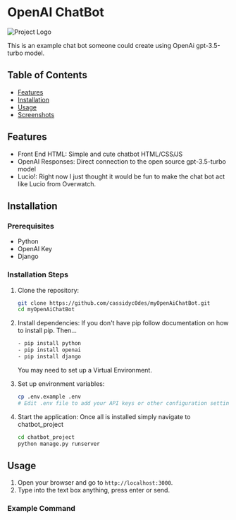 # OpenAI ChatBot

![Project Logo](link-to-logo.png)

This is an example chat bot someone could create using OpenAi gpt-3.5-turbo model.

## Table of Contents

- [Features](#features)
- [Installation](#installation)
- [Usage](#usage)
- [Screenshots](#screenshots)

## Features

- Front End HTML: Simple and cute chatbot HTML/CSS/JS
- OpenAI Responses: Direct connection to the open source gpt-3.5-turbo model
- Lucio!: Right now I just thought it would be fun to make the chat bot act like Lucio from Overwatch. 

## Installation

### Prerequisites

- Python
- OpenAI Key
- Django

### Installation Steps

1. Clone the repository:
    ```sh
    git clone https://github.com/cassidyc0des/myOpenAiChatBot.git
    cd myOpenAiChatBot
    ```

2. Install dependencies:
    If you don't have pip follow documentation on how to install pip.
    Then...
    ```sh
    - pip install python
    - pip install openai
    - pip install django
    ```
    You may need to set up a Virtual Environment.

4. Set up environment variables:
    ```sh
    cp .env.example .env
    # Edit .env file to add your API keys or other configuration settings
    ```

5. Start the application:
    Once all is installed simply navigate to chatbot_project
    ```sh
    cd chatbot_project
    python manage.py runserver
    ```

## Usage

1. Open your browser and go to `http://localhost:3000`.
2. Type into the text box anything, press enter or send. 

### Example Command
